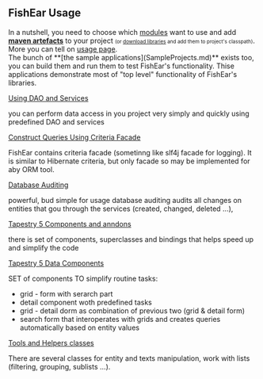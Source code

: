 ## FishEar Usage ##

<div>In a nutshell, you need to choose which <a href='Modules.md'>modules</a> want to use and add <b><a href='MavenArtefacts.md'>maven artefacts</a></b> to your project <font size='1'>(or <a href='DownloadJars.md'>download libraries</a> and add them to project's classpath)</font>. More you can tell on <a href='UsingFishear.md'>usage page</a>.</div>
The bunch of **[the sample applications](SampleProjects.md)** exists too, you can build them and run them to test FishEar's functionality.
Thise applications demonstrate most of "top level" functionality of FishEar's libraries.

[Using DAO and Services](DaoServicesUsage.md)

you can perform data access in you project very simply and quickly using predefined DAO and services

[Construct Queries Using Criteria Facade](ConstructQueries.md)

FishEar contains criteria facade (sometinng like slf4j facade for logging). It is similar to Hibernate criteria, but only facade so may be implemented for aby ORM tool.

[Database Auditing](DatabaseAuditing.md)

powerful, bud simple for usage database auditing audits all changes on entities that gou through the services (created, changed, deleted ...),

[Tapestry 5 Components and anndons](Tapestry5Components.md)

there is set of components, superclasses and bindings that helps speed up and simplify the code

[Tapestry 5 Data Components](Tapestry5DataComponents.md)

SET of components TO simplify routine tasks:

  * grid - form with serarch part
  * detail component woth predefined tasks
  * grid - detail dorm as combination of previous two (grid & detail form)
  * search form that interoperates with grids and creates queries automatically based on entity values

[Tools and Helpers classes](ToolsAndHelpers.md)

There are several classes for entity and texts manipulation, work with lists (filtering, grouping, sublists ...).